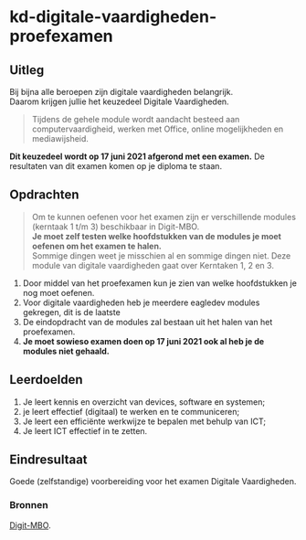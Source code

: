# kd-digitale-vaardigheden-proefexamen

## Uitleg
Bij bijna alle beroepen zijn digitale vaardigheden belangrijk.  
Daarom krijgen jullie het keuzedeel Digitale Vaardigheden. 

>Tijdens de gehele module wordt aandacht besteed aan computervaardigheid, werken met Office, online mogelijkheden en mediawijsheid. 

**Dit keuzedeel wordt op 17 juni 2021 afgerond met een examen.** 
De resultaten van dit examen komen op je diploma te staan. 

## Opdrachten
> Om te kunnen oefenen voor het examen zijn er verschillende modules (kerntaak 1 t/m 3) beschikbaar in Digit-MBO.  
> **Je moet zelf testen welke hoofdstukken van de modules je moet oefenen om het examen te halen.**  
> Sommige dingen weet je misschien al en sommige dingen niet.
> Deze module van digitale vaardigheden gaat over Kerntaken 1, 2 en 3.

1. Door middel van het proefexamen kun je zien van welke hoofdstukken je nog moet oefenen.
2. Voor digitale vaardigheden heb je meerdere eagledev modules gekregen, dit is de laatste 
3. De eindopdracht van de modules zal bestaan uit het halen van het proefexamen.  
5. **Je moet sowieso examen doen op 17 juni 2021 ook al heb je de modules niet gehaald.**

## Leerdoelden
1. Je leert kennis en overzicht van devices, software en systemen;
2. je leert effectief (digitaal) te werken en te communiceren;
3. Je leert een efficiënte werkwijze te bepalen met behulp van ICT;
4. Je leert ICT effectief in te zetten.

## Eindresultaat
Goede (zelfstandige) voorbereiding voor het examen Digitale Vaardigheden.

### Bronnen
[Digit-MBO](https://entree.instruct.nl/?elo=digit-mbo).
